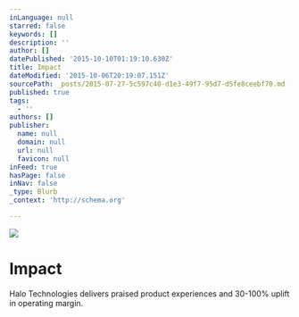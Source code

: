 ```yaml
---
inLanguage: null
starred: false
keywords: []
description: ''
author: []
datePublished: '2015-10-10T01:19:10.630Z'
title: Impact
dateModified: '2015-10-06T20:19:07.151Z'
sourcePath: _posts/2015-07-27-5c597c40-d1e3-49f7-95d7-d5fe8ceebf70.md
published: true
tags:
  - ''
authors: []
publisher:
  name: null
  domain: null
  url: null
  favicon: null
inFeed: true
hasPage: false
inNav: false
_type: Blurb
_context: 'http://schema.org'

---
```

![](https://the-grid-user-content.s3-us-west-2.amazonaws.com/30e3ecaf-ddeb-4104-a0c0-aaf4fe1ba885.jpg)

# **Impact**

Halo Technologies delivers praised product experiences and 30-100% uplift in operating margin.